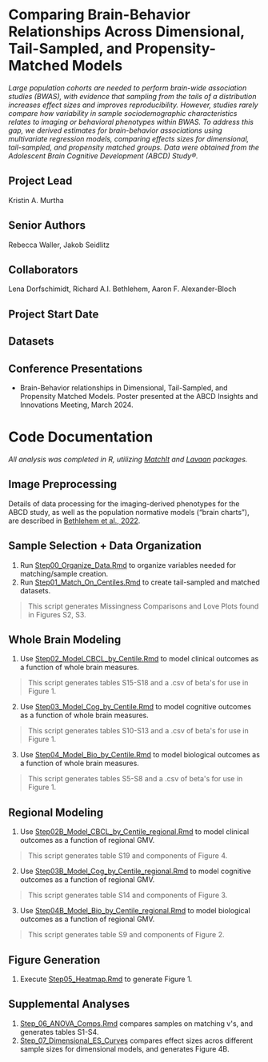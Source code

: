 # Comparing Brain-Behavior Relationships Across Dimensional, Tail-Sampled, and Propensity-Matched Models #
*Large population cohorts are needed to perform brain-wide association studies (BWAS), with evidence that sampling from the tails of a distribution increases effect sizes and improves reproducibility. However, studies rarely compare how variability in sample sociodemographic characteristics relates to imaging or behavioral phenotypes within BWAS. To address this gap, we derived estimates for brain-behavior associations using multivariate regression models, comparing effects sizes for dimensional, tail-sampled, and propensity matched groups. Data were obtained from the Adolescent Brain Cognitive Development (ABCD) Study®.*

## Project Lead
Kristin A. Murtha

## Senior Authors 
Rebecca Waller, Jakob Seidlitz 

## Collaborators 
Lena Dorfschimidt, Richard A.I. Bethlehem, Aaron F. Alexander-Bloch

## Project Start Date 

## Datasets 

## Conference Presentations 
- Brain-Behavior relationships in Dimensional, Tail-Sampled, and Propensity Matched Models. Poster presented at the ABCD Insights and Innovations Meeting, March 2024. 

# Code Documentation 
*All analysis was completed in R, utilizing [MatchIt](https://cran.r-project.org/web/packages/MatchIt/index.html) and [Lavaan](https://lavaan.ugent.be) packages.*

## Image Preprocessing 
Details of data processing for the imaging-derived phenotypes for the ABCD study, as well as the population normative models (“brain charts”), are described in [Bethlehem et al., 2022](https://www.nature.com/articles/s41586-022-04554-y). 

## Sample Selection + Data Organization
1. Run [Step00_Organize_Data.Rmd](link!) to organize variables needed for matching/sample creation. 
2. Run [Step01_Match_On_Centiles.Rmd](link!) to create tail-sampled and matched datasets. 
> This script generates Missingness Comparisons and Love Plots found in Figures S2, S3. 

## Whole Brain Modeling 
1. Use [Step02_Model_CBCL_by_Centile.Rmd](link!) to model clinical outcomes as a function of whole brain measures. 
> This script generates tables S15-S18 and a .csv of beta's for use in Figure 1. 
2. Use [Step03_Model_Cog_by_Centile.Rmd](link!) to model cognitive outcomes as a function of whole brain measures. 
> This script generates tables S10-S13 and a .csv of beta's for use in Figure 1. 
3. Use [Step04_Model_Bio_by_Centile.Rmd](link!) to model biological outcomes as a function of whole brain measures. 
> This script generates tables S5-S8 and a .csv of beta's for use in Figure 1. 

## Regional Modeling 
1. Use [Step02B_Model_CBCL_by_Centile_regional.Rmd](link!) to model clinical outcomes as a function of regional GMV. 
> This script generates table S19 and components of Figure 4. 
2. Use [Step03B_Model_Cog_by_Centile_regional.Rmd](link!) to model cognitive outcomes as a function of regional GMV. 
> This script generates table S14 and components of Figure 3. 
3. Use [Step04B_Model_Bio_by_Centile_regional.Rmd](link!) to model biological outcomes as a function of regional GMV. 
> This script generates table S9 and components of Figure 2. 

## Figure Generation 
1. Execute [Step05_Heatmap.Rmd](link!) to generate Figure 1. 

## Supplemental Analyses 
1. [Step_06_ANOVA_Comps.Rmd](link!) compares samples on matching v's, and generates tables S1-S4. 
2. [Step_07_Dimensional_ES_Curves](link!) compares effect sizes acros different sample sizes for dimensional models, and generates Figure 4B.
